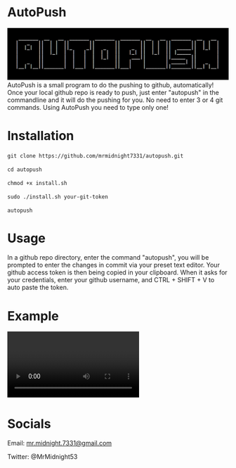 # AutoPush

![No image found!](logo.png)
AutoPush is a small program to do the pushing to github, automatically! Once your  local github repo is ready to push, just enter "autopush" in the commandline and it will do the pushing for you. No need to enter 3 or 4 git commands. Using AutoPush you need to type only one!

# Installation

`git clone https://github.com/mrmidnight7331/autopush.git`

`cd autopush`

`chmod +x install.sh`

`sudo ./install.sh your-git-token` 

`autopush`

# Usage

In a github repo directory, enter the command "autopush", you will be prompted to enter the changes in commit via your preset text editor. Your github access token is then being copied in your clipboard. When it asks for your credentials, enter your github username, and CTRL + SHIFT + V to auto paste the token.

# Example

![No video found!](./example-vid.mp4)


# Socials
Email: mr.midnight.7331@gmail.com

Twitter: @MrMidnight53
